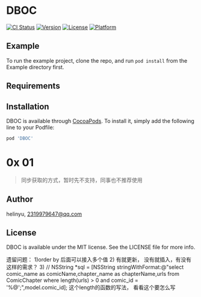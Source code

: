 # DBOC

[![CI Status](https://img.shields.io/travis/helinyu/DBOC.svg?style=flat)](https://travis-ci.org/helinyu/DBOC)
[![Version](https://img.shields.io/cocoapods/v/DBOC.svg?style=flat)](https://cocoapods.org/pods/DBOC)
[![License](https://img.shields.io/cocoapods/l/DBOC.svg?style=flat)](https://cocoapods.org/pods/DBOC)
[![Platform](https://img.shields.io/cocoapods/p/DBOC.svg?style=flat)](https://cocoapods.org/pods/DBOC)

## Example

To run the example project, clone the repo, and run `pod install` from the Example directory first.

## Requirements

## Installation

DBOC is available through [CocoaPods](https://cocoapods.org). To install
it, simply add the following line to your Podfile:

```ruby
pod 'DBOC'
```

# 0x 01
> 同步获取的方式，暂时先不支持，同事也不推荐使用

## Author

helinyu, 2319979647@qq.com

## License

DBOC is available under the MIT license. See the LICENSE file for more info.


遗留问题：
1)order by 后面可以接入多个值
2) 有就更新， 没有就插入，有没有这样的需求？
3) //        NSString *sql = [NSString stringWithFormat:@"select comic_name as comicName,chapter_name as chapterName,urls from ComicChapter where length(urls) > 0 and comic_id = '%@';",model.comic_id];
 这个length的函数的写法， 看看这个要怎么写
